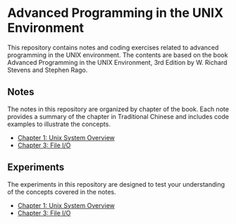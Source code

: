 # Advanced Programming in the UNIX Environment
This repository contains notes and coding exercises related to advanced programming in the UNIX environment. 
The contents are based on the book Advanced Programming in the UNIX Environment, 3rd Edition by W. Richard Stevens and Stephen Rago.

## Notes
The notes in this repository are organized by chapter of the book. Each note provides a summary of the chapter in Traditional Chinese and includes code examples to illustrate the concepts.

- [Chapter 1: Unix System Overview](Notes/ch1.overview)
- [Chapter 3: File I/O](Notes/ch3.file_io)

## Experiments
The experiments in this repository are designed to test your understanding of the concepts covered in the notes.

- [Chapter 1: Unix System Overview](Experiments/ch1.overview)
- [Chapter 3: File I/O](Experiments/ch3.file_io)
